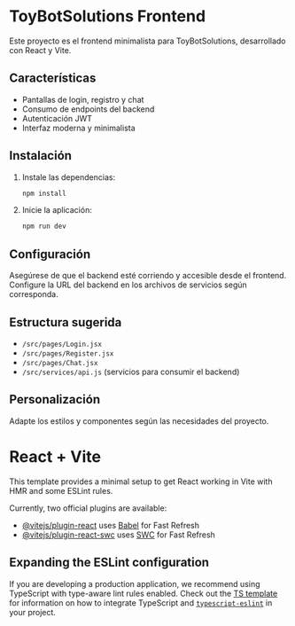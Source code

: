 # ToyBotSolutions Frontend

Este proyecto es el frontend minimalista para ToyBotSolutions, desarrollado con React y Vite.

## Características
- Pantallas de login, registro y chat
- Consumo de endpoints del backend
- Autenticación JWT
- Interfaz moderna y minimalista

## Instalación

1. Instale las dependencias:
   ```bash
   npm install
   ```
2. Inicie la aplicación:
   ```bash
   npm run dev
   ```

## Configuración

Asegúrese de que el backend esté corriendo y accesible desde el frontend. Configure la URL del backend en los archivos de servicios según corresponda.

## Estructura sugerida
- `/src/pages/Login.jsx`
- `/src/pages/Register.jsx`
- `/src/pages/Chat.jsx`
- `/src/services/api.js` (servicios para consumir el backend)

## Personalización
Adapte los estilos y componentes según las necesidades del proyecto.

# React + Vite

This template provides a minimal setup to get React working in Vite with HMR and some ESLint rules.

Currently, two official plugins are available:

- [@vitejs/plugin-react](https://github.com/vitejs/vite-plugin-react/blob/main/packages/plugin-react) uses [Babel](https://babeljs.io/) for Fast Refresh
- [@vitejs/plugin-react-swc](https://github.com/vitejs/vite-plugin-react/blob/main/packages/plugin-react-swc) uses [SWC](https://swc.rs/) for Fast Refresh

## Expanding the ESLint configuration

If you are developing a production application, we recommend using TypeScript with type-aware lint rules enabled. Check out the [TS template](https://github.com/vitejs/vite/tree/main/packages/create-vite/template-react-ts) for information on how to integrate TypeScript and [`typescript-eslint`](https://typescript-eslint.io) in your project.
